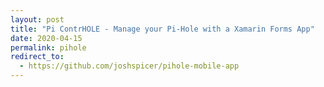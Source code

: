 ```yaml
---
layout: post
title: "Pi ContrHOLE - Manage your Pi-Hole with a Xamarin Forms App"
date: 2020-04-15
permalink: pihole
redirect_to:
  - https://github.com/joshspicer/pihole-mobile-app
---
```


